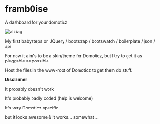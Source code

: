 framb0ise
=========

A dashboard for your domoticz

![alt tag](https://raw.github.com/safi78/framb0ise/master/screenshots/dashboard.png)


My first babysteps on JQuery / bootstrap / bootswatch / boilerplate / json / api

For now it aim's to be a skin/theme for Domoticz, but I try to get it as pluggable as possible.

Host the files in the www-root of Domoticz to get them do stuff.

**Disclaimer**

It probably doesn't work

It's probably badly coded (help is welcome)

It's very Domoticz specific

but it looks awesome & it works... somewhat ...

